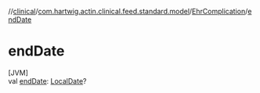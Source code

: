 //[clinical](../../../index.md)/[com.hartwig.actin.clinical.feed.standard.model](../index.md)/[EhrComplication](index.md)/[endDate](end-date.md)

# endDate

[JVM]\
val [endDate](end-date.md): [LocalDate](https://docs.oracle.com/javase/8/docs/api/java/time/LocalDate.html)?
